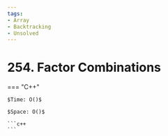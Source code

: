 ```yaml
---
tags:
- Array
- Backtracking
- Unsolved
---
```



# 254. Factor Combinations

=== "C++"

    $Time: O()$

    $Space: O()$

    ```c++
    ```